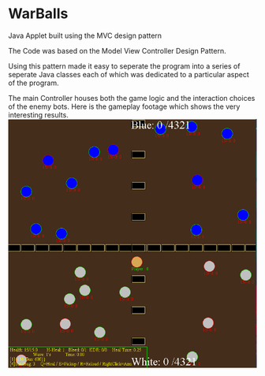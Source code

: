 # WarBalls
Java Applet built using the MVC design pattern

The Code was based on the Model View Controller Design Pattern.

Using this pattern made it easy to seperate the program 
into a series of seperate Java classes each of which was dedicated to a particular aspect of the program.

The main Controller houses both the game logic and the interaction choices of the enemy bots.
Here is the gameplay footage which shows the very interesting results.
![Warballs Gameplay Footage](Warballs_gameplay.gif)
